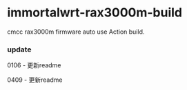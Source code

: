 # immortalwrt-rax3000m-build
cmcc rax3000m firmware auto use Action build.

### update

0106 - 更新readme

0409 - 更新readme
